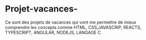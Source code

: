 # Projet-vacances-
Ce sont des projets de vacances qui vont me permettre de mieux comprendre les concepts comme HTML, CSS,JAVASCRIP, REACTS, TYPESCRIPT, ANGULAR, NODEJS, LANGAGE C
